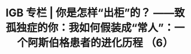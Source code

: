 ---
title: IGB 专栏 | 你是怎样“出柜”的？ ——致孤独症的你：我如何假装成“常人”：一个阿斯伯格患者的进化历程 （6）
tags: [孤独症, 孤独症谱系, AS]
color: danger
description: IGB 专栏 | 你是怎样“出柜”的？ ——致孤独症的你：我如何假装成“常人”：一个阿斯伯格患者的进化历程 （6）
external_url: http://mp.weixin.qq.com/s?__biz=MzIyMzgyMjY5NQ==&amp;mid=2247483668&amp;idx=1&amp;sn=68407149beecef2d6bbe0364a5bf8d09&amp;chksm=e819171cdf6e9e0a6d845fd201732932b498b606a02ad70325baf3356e9c2e08c24bbd57cb40&amp;scene=27#wechat_redirect
---